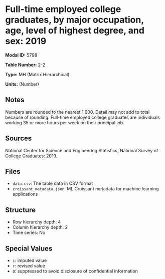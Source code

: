 # Full-time employed college graduates, by major occupation, age, level of highest degree, and sex: 2019

**Modal ID:** 5798

**Table Number:** 2-2

**Type:** MH (Matrix Hierarchical)

**Units:** (Number)

## Notes

Numbers are rounded to the nearest 1,000. Detail may not add to total because of rounding. Full-time employed college graduates are individuals working 35 or more hours per week on their principal job.

## Sources

National Center for Science and Engineering Statistics, National Survey of College Graduates: 2019.

## Files

- `data.csv`: The table data in CSV format
- `croissant_metadata.json`: ML Croissant metadata for machine learning applications

## Structure

- Row hierarchy depth: 4
- Column hierarchy depth: 2
- Time series: No

## Special Values

- `i`: imputed value
- `r`: revised value
- `D`: suppressed to avoid disclosure of confidential information
